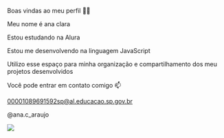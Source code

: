 Boas vindas ao meu perfil 💙💙

Meu nome é ana clara

Estou estudando na Alura

Estou me desenvolvendo na linguagem JavaScript

Utilizo esse espaço para minha organização e compartilhamento dos meu projetos desenvolvidos

Você pode entrar em contato comigo 📫

00001089691592sp@al.educacao.sp.gov.br

@ana.c_araujo


![](https://media1.tenor.com/m/X5HibnNH-ZMAAAAC/ugotit-ohyurrr.gif)

